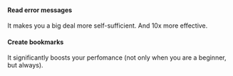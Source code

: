 #### Read error messages
It makes you a big deal more self-sufficient. And 10x more effective.

#### Create bookmarks
It significantly boosts your perfomance (not only when you are a beginner, but always).
